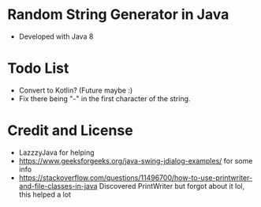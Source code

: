 # Random String Generator in Java

- Developed with Java 8

# Todo List

- Convert to Kotlin? (Future maybe :)
- Fix there being "-" in the first character of the string.
# Credit and License 

- LazzzyJava for helping
- https://www.geeksforgeeks.org/java-swing-jdialog-examples/ for some info
- https://stackoverflow.com/questions/11496700/how-to-use-printwriter-and-file-classes-in-java Discovered PrintWriter
  but forgot about it lol, this helped a lot